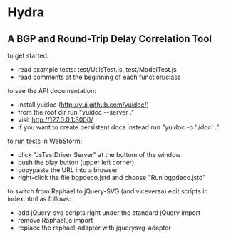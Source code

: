 Hydra
=======

A BGP and Round-Trip Delay Correlation Tool
-------------------------------------------


to get started:
- read example tests: test/UtilsTest.js, test/ModelTest.js
- read comments at the beginning of each function/class

to see the API documentation:
- install yuidoc (http://yui.github.com/yuidoc/)
- from the root dir run "yuidoc --server ."
- visit http://127.0.0.1:3000/
- if you want to create persistent docs instead run "yuidoc -o './doc' ."

to run tests in WebStorm:
- click "JsTestDriver Server" at the bottom of the window
- push the play button (upper left corner)
- copypaste the URL into a browser
- right-click the file bgpdeco.jstd and choose "Run bgpdeco.jstd"

to switch from Raphael to jQuery-SVG (and viceversa) edit scripts in index.html as follows:
- add jQuery-svg scripts right under the standard jQuery import
- remove Raphael.js import
- replace the raphael-adapter with jquerysvg-adapter

